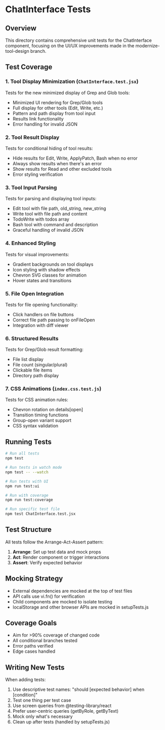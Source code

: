 # ChatInterface Tests

## Overview
This directory contains comprehensive unit tests for the ChatInterface component, focusing on the UI/UX improvements made in the modernize-tool-design branch.

## Test Coverage

### 1. Tool Display Minimization (`ChatInterface.test.jsx`)
Tests for the new minimized display of Grep and Glob tools:
- Minimized UI rendering for Grep/Glob tools
- Full display for other tools (Edit, Write, etc.)
- Pattern and path display from tool input
- Results link functionality
- Error handling for invalid JSON

### 2. Tool Result Display
Tests for conditional hiding of tool results:
- Hide results for Edit, Write, ApplyPatch, Bash when no error
- Always show results when there's an error
- Show results for Read and other excluded tools
- Error styling verification

### 3. Tool Input Parsing
Tests for parsing and displaying tool inputs:
- Edit tool with file path, old_string, new_string
- Write tool with file path and content
- TodoWrite with todos array
- Bash tool with command and description
- Graceful handling of invalid JSON

### 4. Enhanced Styling
Tests for visual improvements:
- Gradient backgrounds on tool displays
- Icon styling with shadow effects
- Chevron SVG classes for animation
- Hover states and transitions

### 5. File Open Integration
Tests for file opening functionality:
- Click handlers on file buttons
- Correct file path passing to onFileOpen
- Integration with diff viewer

### 6. Structured Results
Tests for Grep/Glob result formatting:
- File list display
- File count (singular/plural)
- Clickable file items
- Directory path display

### 7. CSS Animations (`index.css.test.js`)
Tests for CSS animation rules:
- Chevron rotation on details[open]
- Transition timing functions
- Group-open variant support
- CSS syntax validation

## Running Tests

```bash
# Run all tests
npm test

# Run tests in watch mode
npm test -- --watch

# Run tests with UI
npm run test:ui

# Run with coverage
npm run test:coverage

# Run specific test file
npm test ChatInterface.test.jsx
```

## Test Structure

All tests follow the Arrange-Act-Assert pattern:
1. **Arrange**: Set up test data and mock props
2. **Act**: Render component or trigger interactions
3. **Assert**: Verify expected behavior

## Mocking Strategy

- External dependencies are mocked at the top of test files
- API calls use vi.fn() for verification
- Child components are mocked to isolate testing
- localStorage and other browser APIs are mocked in setupTests.js

## Coverage Goals

- Aim for >90% coverage of changed code
- All conditional branches tested
- Error paths verified
- Edge cases handled

## Writing New Tests

When adding tests:
1. Use descriptive test names: "should [expected behavior] when [condition]"
2. Test one thing per test case
3. Use screen queries from @testing-library/react
4. Prefer user-centric queries (getByRole, getByText)
5. Mock only what's necessary
6. Clean up after tests (handled by setupTests.js)